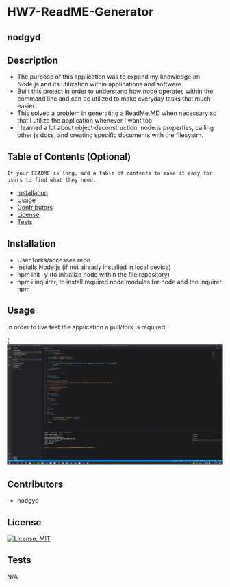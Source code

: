 #  HW7-ReadME-Generator

##  nodgyd

## Description
- The purpose of this application was to expand my knowledge on Node.js and its utilization within applications and software. 
- Built this project in order to understand how node operates within the command line and can be utilized to make everyday tasks that much easier.
- This solved a problem in generating a ReadMe.MD when necessary so that I utilize the application whenever I want too! 
- I learned a lot about object deconstruction, node.js properties, calling other js docs, and creating specific documents with the filesystm. 

## Table of Contents (Optional)
    If your README is long, add a table of contents to make it easy for users to find what they need.
- [Installation](#installation)
- [Usage](#usage)
- [Contributors](#contributors)
- [License](#license)
- [Tests](#tests)

## Installation
- User forks/accesses repo
- Installs Node.js (if not already installed in local device)
- npm init -y (to initialize node within the file repository)
- npm i inquirer, to install required node modules for node and the inquirer npm 

## Usage
In order to live test the application a pull/fork is required! 

[![ReadMe Generator Demo](./Assets/gif1.gif)


## Contributors
- nodgyd   
    
## License
[![License: MIT](https://img.shields.io/badge/License-MIT-yellow.svg)](https://opensource.org/licenses/MIT)
    
## Tests
N/A
    